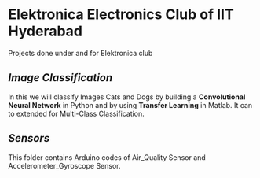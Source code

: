 # Elektronica Electronics Club of IIT Hyderabad
Projects done under and for Elektronica club

## **_Image Classification_**
In this we will classify Images Cats and Dogs by building a **Convolutional Neural Network** in Python and by using **Transfer Learning** in Matlab. It can to extended for Multi-Class Classification.

## **_Sensors_**
This folder contains Arduino codes of Air_Quality Sensor and Accelerometer_Gyroscope Sensor.

